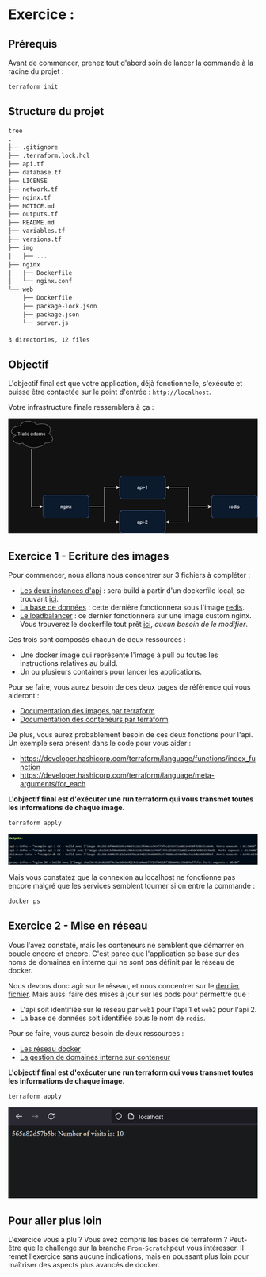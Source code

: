 # Exercice :

## Prérequis

Avant de commencer, prenez tout d'abord soin de lancer la commande à la racine du projet :

```Bash
terraform init
```

## Structure du projet

```txt
tree
.
├── .gitignore
├── .terraform.lock.hcl
├── api.tf
├── database.tf
├── LICENSE
├── network.tf
├── nginx.tf
├── NOTICE.md
├── outputs.tf
├── README.md
├── variables.tf
├── versions.tf
├── img
│   ├── ...
├── nginx
│   ├── Dockerfile
│   └── nginx.conf
└── web
    ├── Dockerfile
    ├── package-lock.json
    ├── package.json
    └── server.js

3 directories, 12 files

```

## Objectif

L'objectif final est que votre application, déjà fonctionnelle, s'exécute et puisse être contactée sur le point d'entrée : ` http://localhost `.

Votre infrastructure finale ressemblera à ça :

![Représentation en schéma de l'infrastructure finale](./img/Infra-terraform.drawio.png)

## Exercice 1 - Ecriture des images

Pour commencer, nous allons nous concentrer sur 3 fichiers à compléter :

- [Les deux instances d'api](api.tf) : sera build à partir d'un dockerfile local, se trouvant [ici](./web/Dockerfile).
- [La base de données](database.tf) : cette dernière fonctionnera sous l'image [redis](https://hub.docker.com/_/redis).
- [Le loadbalancer](nginx.tf) : ce dernier fonctionnera sur une image custom nginx. Vous trouverez le dockerfile tout prêt [ici](./proxy/Dockerfile), *aucun besoin de le modifier*.

Ces trois sont composés chacun de deux ressources :

- Une docker image qui représente l'image à pull ou toutes les instructions relatives au build.
- Un ou plusieurs containers pour lancer les applications.

Pour se faire, vous aurez besoin de ces deux pages de référence qui vous aideront :

- [Documentation des images par terraform](https://registry.terraform.io/providers/kreuzwerker/docker/latest/docs/resources/container)
- [Documentation des conteneurs par terraform](https://registry.terraform.io/providers/kreuzwerker/docker/latest/docs/resources/image)

De plus, vous aurez probablement besoin de ces deux fonctions pour l'api. Un exemple sera présent dans le code pour vous aider :

- https://developer.hashicorp.com/terraform/language/functions/index_function
- https://developer.hashicorp.com/terraform/language/meta-arguments/for_each

**L'objectif final est d'exécuter une run terraform qui vous transmet toutes les informations de chaque image.**

```Bash
terraform apply
```

![Exemple de résultat correct](./img/Result.png)

Mais vous constatez que la connexion au localhost ne fonctionne pas encore malgré que les services semblent tourner si on entre la commande :

```bash
docker ps
```

## Exercice 2 - Mise en réseau

Vous l'avez constaté, mais les conteneurs ne semblent que démarrer en boucle encore et encore. C'est parce que l'application se base sur des noms de domaines en interne qui ne sont pas définit par le réseau de docker.

Nous devons donc agir sur le réseau, et nous concentrer sur le [dernier fichier](./network.tf). Mais aussi faire des mises à jour sur les pods pour permettre que :

- L'api soit identifiée sur le réseau par `web1` pour l'api 1 et `web2` pour l'api 2.
- La base de données soit identifiée sous le nom de `redis`.

Pour se faire, vous aurez besoin de deux ressources :

- [Les réseau docker](https://registry.terraform.io/providers/kreuzwerker/docker/latest/docs/resources/network)
- [La gestion de domaines interne sur conteneur](https://registry.terraform.io/providers/kreuzwerker/docker/latest/docs/resources/container#nestedblock--host)

**L'objectif final est d'exécuter une run terraform qui vous transmet toutes les informations de chaque image.**

```Bash
terraform apply
```

![Exemple de résultat correct](./img/Result2.png)

## Pour aller plus loin

L'exercice vous a plu ? Vous avez compris les bases de terraform ?
Peut-être que le challenge sur la branche `From-Scratch`peut vous intéresser. Il remet l'exercice sans aucune indications, mais en poussant plus loin pour maîtriser des aspects plus avancés de docker.
